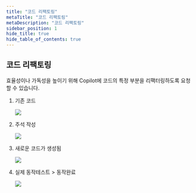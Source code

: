 ```yaml
---
title: "코드 리팩토링"
metaTitle: "코드 리팩토링"
metaDescription: "코드 리팩토링"
sidebar_position: 1
hide_title: true
hide_table_of_contents: true
---
```


## 코드 리팩토링

효율성이나 가독성을 높이기 위해 Copilot에 코드의 특정 부분을 리팩터링하도록 요청할 수 있습니다.

1. 기존 코드
   <div class="img-wrapper">
      <img src={require('@site/static/img/use-comment/code-refactoring/refact-1.png').default} />
   </div>

2. 주석 작성
   <div class="img-wrapper">
      <img src={require('@site/static/img/use-comment/code-refactoring/refact-2.png').default} />
   </div>
3. 새로운 코드가 생성됨
   <div class="img-wrapper">
      <img src={require('@site/static/img/use-comment/code-refactoring/refact-3.png').default} />
   </div>
4. 실제 동작테스트 > 동작완료
   <div class="img-wrapper">
      <img src={require('@site/static/img/use-comment/code-refactoring/refact-4.png').default} />
   </div>
